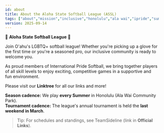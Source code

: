 ```yaml
---
id: about
title: About the Aloha State Softball League (ASSL)
tags: ["about","mission","inclusive","honolulu","ala wai","ipride","summer","join"]
version: 2025-09-14
---
```


🥎  **Aloha State Softball League**  🌺

Join O'ahu's LGBTQ+ softball league! Whether you're picking up a glove for the first time or you're a seasoned pro, our inclusive community is ready to welcome you.

As proud members of International Pride Softball, we bring together players of all skill levels to enjoy exciting, competitive games in a supportive and fun environment.

Please visit our **Linktree** for all our links and more!

**Season cadence:** We play **every Summer** in Honolulu (Ala Wai Community Park).  
**Tournament cadence:** The league's annual tournament is held the **last weekend in March**.

> Tip: For schedules and standings, see TeamSideline (link in **Official Links**).